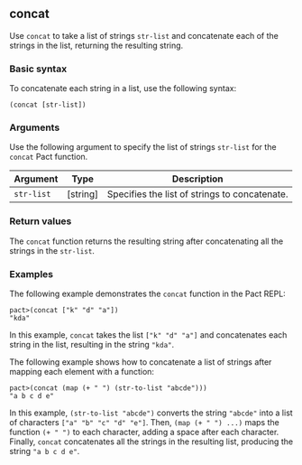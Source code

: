 ## concat

Use `concat` to take a list of strings `str-list` and concatenate each of the strings in the list, returning the resulting string.

### Basic syntax

To concatenate each string in a list, use the following syntax:

```pact
(concat [str-list])
```

### Arguments

Use the following argument to specify the list of strings `str-list` for the `concat` Pact function.

| Argument | Type | Description |
| --- | --- | --- |
| `str-list` | [string] | Specifies the list of strings to concatenate. |

### Return values

The `concat` function returns the resulting string after concatenating all the strings in the `str-list`.

### Examples

The following example demonstrates the `concat` function in the Pact REPL:

```pact
pact>(concat ["k" "d" "a"])
"kda"
```

In this example, `concat` takes the list `["k" "d" "a"]` and concatenates each string in the list, resulting in the string `"kda"`.

The following example shows how to concatenate a list of strings after mapping each element with a function:

```pact
pact>(concat (map (+ " ") (str-to-list "abcde")))
"a b c d e"
```

In this example, `(str-to-list "abcde")` converts the string `"abcde"` into a list of characters `["a" "b" "c" "d" "e"]`. Then, `(map (+ " ") ...)` maps the function `(+ " ")` to each character, adding a space after each character. Finally, `concat` concatenates all the strings in the resulting list, producing the string `"a b c d e"`.

